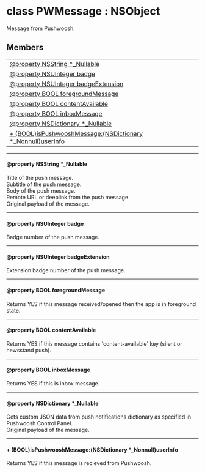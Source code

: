 
# <a name="heading"></a>class PWMessage : NSObject  
Message from Pushwoosh. 
## Members  

<table>
	<tr>
		<td><a href="#1a018d9ef3c615dedad1d73b2d5239b16a">@property NSString *_Nullable</a></td>
	</tr>
	<tr>
		<td><a href="#1ab365d5ab62ebc13c91f231f3c2c9a570">@property NSUInteger badge</a></td>
	</tr>
	<tr>
		<td><a href="#1ac7d0b924c194696c787a77fb51cc6a81">@property NSUInteger badgeExtension</a></td>
	</tr>
	<tr>
		<td><a href="#1aad03d7da48cd4f84c28d2b3f1524351c">@property BOOL foregroundMessage</a></td>
	</tr>
	<tr>
		<td><a href="#1ae676998a2448d3e00e13f3ce3e3ff7bb">@property BOOL contentAvailable</a></td>
	</tr>
	<tr>
		<td><a href="#1afb8a25a51b17fdb4d6d0406ea93cb3a1">@property BOOL inboxMessage</a></td>
	</tr>
	<tr>
		<td><a href="#1a018d9ef3c615dedad1d73b2d5239b16a">@property NSDictionary *_Nullable</a></td>
	</tr>
	<tr>
		<td><a href="#1abfddd755ecd6390f7f6f79b36f39ff0b">+ (BOOL)isPushwooshMessage:(NSDictionary *_Nonnull)userInfo</a></td>
	</tr>
</table>


----------  
  

#### <a name="1a018d9ef3c615dedad1d73b2d5239b16a"></a>@property NSString \*_Nullable  
Title of the push message.<br/>Subtitle of the push message.<br/>Body of the push message.<br/>Remote URL or deeplink from the push message.<br/>Original payload of the message. 

----------  
  

#### <a name="1ab365d5ab62ebc13c91f231f3c2c9a570"></a>@property NSUInteger badge  
Badge number of the push message. 

----------  
  

#### <a name="1ac7d0b924c194696c787a77fb51cc6a81"></a>@property NSUInteger badgeExtension  
Extension badge number of the push message. 

----------  
  

#### <a name="1aad03d7da48cd4f84c28d2b3f1524351c"></a>@property BOOL foregroundMessage  
Returns YES if this message received/opened then the app is in foreground state. 

----------  
  

#### <a name="1ae676998a2448d3e00e13f3ce3e3ff7bb"></a>@property BOOL contentAvailable  
Returns YES if this message contains 'content-available' key (silent or newsstand push). 

----------  
  

#### <a name="1afb8a25a51b17fdb4d6d0406ea93cb3a1"></a>@property BOOL inboxMessage  
Returns YES if this is inbox message. 

----------  
  

#### <a name="1a018d9ef3c615dedad1d73b2d5239b16a"></a>@property NSDictionary \*_Nullable  
Gets custom JSON data from push notifications dictionary as specified in Pushwoosh Control Panel.<br/>Original payload of the message. 

----------  
  

#### <a name="1abfddd755ecd6390f7f6f79b36f39ff0b"></a>+ (BOOL)isPushwooshMessage:(NSDictionary \*\_Nonnull)userInfo  
Returns YES if this message is recieved from Pushwoosh. 